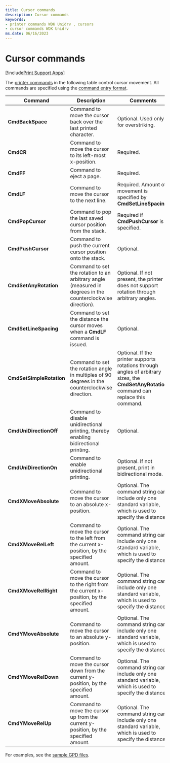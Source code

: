 ```yaml
---
title: Cursor commands
description: Cursor commands
keywords:
- printer commands WDK Unidrv , cursors
- cursor commands WDK Unidrv
ms.date: 06/16/2023
---
```


# Cursor commands

[!include[Print Support Apps](../includes/print-support-apps.md)]

The [printer commands](printer-commands.md) in the following table control cursor movement. All commands are specified using the [command entry format](command-entry-format.md).

| Command | Description | Comments |
|--|--|--|
| **CmdBackSpace** | Command to move the cursor back over the last printed character. | Optional. Used only for overstriking. |
| **CmdCR** | Command to move the cursor to its left-most x-position. | Required. |
| **CmdFF** | Command to eject a page. | Required. |
| **CmdLF** | Command to move the cursor to the next line. | Required. Amount of movement is specified by **CmdSetLineSpacing**. |
| **CmdPopCursor** | Command to pop the last saved cursor position from the stack. | Required if **CmdPushCursor** is specified. |
| **CmdPushCursor** | Command to push the current cursor position onto the stack. | Optional. |
| **CmdSetAnyRotation** | Command to set the rotation to an arbitrary angle (measured in degrees in the counterclockwise direction). | Optional. If not present, the printer does not support rotation through arbitrary angles. |
| **CmdSetLineSpacing** | Command to set the distance the cursor moves when a **CmdLF** command is issued. | Optional. |
| **CmdSetSimpleRotation** | Command to set the rotation angle in multiples of 90 degrees in the counterclockwise direction. | Optional. If the printer supports rotations through angles of arbitrary sizes, the **CmdSetAnyRotation** command can replace this command. |
| **CmdUniDirectionOff** | Command to disable unidirectional printing, thereby enabling bidirectional printing. | Optional. |
| **CmdUniDirectionOn** | Command to enable unidirectional printing. | Optional. If not present, print in bidirectional mode. |
| **CmdXMoveAbsolute** | Command to move the cursor to an absolute x-position. | Optional. The command string can include only one standard variable, which is used to specify the distance. |
| **CmdXMoveRelLeft** | Command to move the cursor to the left from the current x-position, by the specified amount. | Optional. The command string can include only one standard variable, which is used to specify the distance. |
| **CmdXMoveRelRight** | Command to move the cursor to the right from the current x-position, by the specified amount. | Optional. The command string can include only one standard variable, which is used to specify the distance. |
| **CmdYMoveAbsolute** | Command to move the cursor to an absolute y-position. | Optional. The command string can include only one standard variable, which is used to specify the distance. |
| **CmdYMoveRelDown** | Command to move the cursor down from the current y-position, by the specified amount. | Optional. The command string can include only one standard variable, which is used to specify the distance. |
| **CmdYMoveRelUp** | Command to move the cursor up from the current y-position, by the specified amount. | Optional. The command string can include only one standard variable, which is used to specify the distance. |

For examples, see the [sample GPD files](sample-gpd-files.md).
